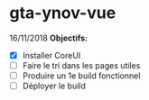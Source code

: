 # gta-ynov-vue
16/11/2018
**Objectifs:**
- [x] Installer CoreUI
- [ ] Faire le tri dans les pages utiles
- [ ] Produire un 1e build fonctionnel
- [ ] Déployer le build
